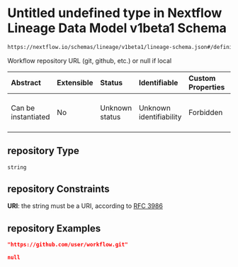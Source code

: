 # Untitled undefined type in Nextflow Lineage Data Model v1beta1 Schema

```txt
https://nextflow.io/schemas/lineage/v1beta1/lineage-schema.json#/definitions/Workflow/properties/repository
```

Workflow repository URL (git, github, etc.) or null if local

| Abstract            | Extensible | Status         | Identifiable            | Custom Properties | Additional Properties | Access Restrictions | Defined In                                                                                                       |
| :------------------ | :--------- | :------------- | :---------------------- | :---------------- | :-------------------- | :------------------ | :--------------------------------------------------------------------------------------------------------------- |
| Can be instantiated | No         | Unknown status | Unknown identifiability | Forbidden         | Allowed               | none                | [nextflow-lineage-v1beta1-schema.json\*](../out/out/nextflow-lineage-v1beta1-schema.json "open original schema") |

## repository Type

`string`

## repository Constraints

**URI**: the string must be a URI, according to [RFC 3986](https://tools.ietf.org/html/rfc3986 "check the specification")

## repository Examples

```json
"https://github.com/user/workflow.git"
```

```json
null
```
